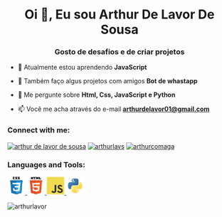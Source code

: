 <h1 align="center">Oi 👋, Eu sou Arthur De Lavor De Sousa</h1>
<h3 align="center">Gosto de desafios e de criar projetos</h3>

- 🌱 Atualmente estou aprendendo **JavaScript**

- 👯 Também faço algus projetos com amigos **Bot de whastapp**

- 💬 Me pergunte sobre **Html, Css, JavaScript e Python**

- 📫 Você me acha através do e-mail **arthurdelavor01@gmail.com**

<h3 align="left">Connect with me:</h3>
<p align="left">
<a href="https://linkedin.com/in/arthur de lavor de sousa" target="blank"><img align="center" src="https://raw.githubusercontent.com/rahuldkjain/github-profile-readme-generator/master/src/images/icons/Social/linked-in-alt.svg" alt="arthur de lavor de sousa" height="30" width="40" /></a>
<a href="https://instagram.com/arthurlavs" target="blank"><img align="center" src="https://raw.githubusercontent.com/rahuldkjain/github-profile-readme-generator/master/src/images/icons/Social/instagram.svg" alt="arthurlavs" height="30" width="40" /></a>
<a href="https://discord.gg/arthurcomaga" target="blank"><img align="center" src="https://raw.githubusercontent.com/rahuldkjain/github-profile-readme-generator/master/src/images/icons/Social/discord.svg" alt="arthurcomaga" height="30" width="40" /></a>
</p>

<h3 align="left">Languages and Tools:</h3>
<p align="left"> <a href="https://www.w3schools.com/css/" target="_blank" rel="noreferrer"> <img src="https://raw.githubusercontent.com/devicons/devicon/master/icons/css3/css3-original-wordmark.svg" alt="css3" width="40" height="40"/> </a> <a href="https://www.w3.org/html/" target="_blank" rel="noreferrer"> <img src="https://raw.githubusercontent.com/devicons/devicon/master/icons/html5/html5-original-wordmark.svg" alt="html5" width="40" height="40"/> </a> <a href="https://developer.mozilla.org/en-US/docs/Web/JavaScript" target="_blank" rel="noreferrer"> <img src="https://raw.githubusercontent.com/devicons/devicon/master/icons/javascript/javascript-original.svg" alt="javascript" width="40" height="40"/> </a> <a href="https://www.python.org" target="_blank" rel="noreferrer"> <img src="https://raw.githubusercontent.com/devicons/devicon/master/icons/python/python-original.svg" alt="python" width="40" height="40"/> </a> </p>

<p><img align="center" src="https://github-readme-stats.vercel.app/api/top-langs?username=arthurlavor&show_icons=true&locale=en&layout=compact" alt="arthurlavor" /></p>


<!--
**ArthurLavor/ArthurLavor** is a ✨ _special_ ✨ repository because its `README.md` (this file) appears on your GitHub profile.

Here are some ideas to get you started:

- 🔭 I’m currently working on ...
- 🌱 I’m currently learning ...
- 👯 I’m looking to collaborate on ...
- 🤔 I’m looking for help with ...
- 💬 Ask me about ...
- 📫 How to reach me: ...
- 😄 Pronouns: ...
- ⚡ Fun fact: ...
-->
